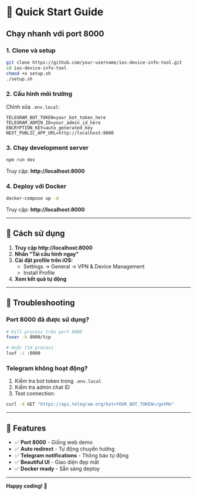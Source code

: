# 🚀 Quick Start Guide

## Chạy nhanh với port 8000

### 1. Clone và setup
```bash
git clone https://github.com/your-username/ios-device-info-tool.git
cd ios-device-info-tool
chmod +x setup.sh
./setup.sh
```

### 2. Cấu hình môi trường
Chỉnh sửa `.env.local`:
```env
TELEGRAM_BOT_TOKEN=your_bot_token_here
TELEGRAM_ADMIN_ID=your_admin_id_here
ENCRYPTION_KEY=auto_generated_key
NEXT_PUBLIC_APP_URL=http://localhost:8000
```

### 3. Chạy development server
```bash
npm run dev
```

Truy cập: **http://localhost:8000**

### 4. Deploy với Docker
```bash
docker-compose up -d
```

Truy cập: **http://localhost:8000**

---

## 📱 Cách sử dụng

1. **Truy cập http://localhost:8000**
2. **Nhấn "Tải cấu hình ngay"**
3. **Cài đặt profile trên iOS:**
   - Settings → General → VPN & Device Management
   - Install Profile
4. **Xem kết quả tự động**

---

## 🔧 Troubleshooting

### Port 8000 đã được sử dụng?
```bash
# Kill process trên port 8000
fuser -k 8000/tcp

# Hoặc tìm process
lsof -i :8000
```

### Telegram không hoạt động?
1. Kiểm tra bot token trong `.env.local`
2. Kiểm tra admin chat ID
3. Test connection:
```bash
curl -X GET "https://api.telegram.org/bot<YOUR_BOT_TOKEN>/getMe"
```

---

## 🎯 Features

- ✅ **Port 8000** - Giống web demo
- ✅ **Auto redirect** - Tự động chuyển hướng
- ✅ **Telegram notifications** - Thông báo tự động
- ✅ **Beautiful UI** - Giao diện đẹp mắt
- ✅ **Docker ready** - Sẵn sàng deploy

---

**Happy coding! 🎉**
